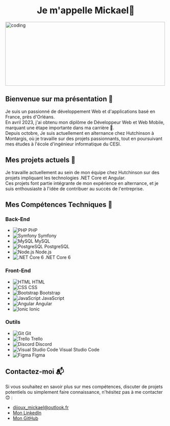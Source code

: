 

<h1 align="center">Je m'appelle Mickael👋</h1>
<img alt="coding" width="500" height="200"src="https://user-images.githubusercontent.com/46269057/152985454-fa5accab-1e0a-48ab-b6a9-0a1a6e81aa30.gif">

## Bienvenue sur ma présentation 🚀

Je suis un passionné de développement Web et d'applications basé en France, près d'Orléans. <br>En avril 2023, j'ai obtenu mon diplôme de Développeur Web et Web Mobile, marquant une étape importante dans ma carrière 🎉.<br>Depuis octobre, Je suis actuellement en alternance chez Hutchinson à Montargis, où je travaille sur des projets passionnants, tout en poursuivant mes études à l'école d'ingénieur informatique du CESI.


## Mes projets actuels 🔭

Je travaille actuellement au sein de mon équipe chez Hutchinson sur des projets impliquant les technologies .NET Core et Angular. <br>
Ces projets font partie intégrante de mon expérience en alternance, et je suis enthousiaste à l'idée de contribuer au succès de l'entreprise.

## Mes Compétences Techniques 🌱

### Back-End
- ![PHP](https://img.icons8.com/officexs/20/000000/php-logo.png) PHP
- ![Symfony](https://img.icons8.com/color/20/000000/symfony.png) Symfony
- ![MySQL](https://img.icons8.com/ios-filled/20/000000/mysql-logo.png) MySQL
- ![PostgreSQL](https://img.icons8.com/color/20/000000/postgreesql.png) PostgreSQL
- ![Node.js](https://img.icons8.com/color/20/000000/nodejs.png) Node.js
- ![.NET Core 6](https://img.icons8.com/color/20/000000/dot-net.png) .NET Core 6

### Front-End
- ![HTML](https://img.icons8.com/color/20/000000/html-5--v1.png) HTML
- ![CSS](https://img.icons8.com/color/20/000000/css3.png) CSS
- ![Bootstrap](https://img.icons8.com/color/20/000000/bootstrap.png) Bootstrap
- ![JavaScript](https://img.icons8.com/color/20/000000/javascript--v1.png) JavaScript
- ![Angular](https://img.icons8.com/color/20/000000/angularjs.png) Angular
- ![Ionic](https://img.icons8.com/color/20/000000/ionic.png) Ionic

### Outils
- ![Git](https://img.icons8.com/color/20/000000/git.png) Git
- ![Trello](https://img.icons8.com/color/20/000000/trello.png) Trello
- ![Discord](https://img.icons8.com/fluent/20/000000/discord-new-logo.png) Discord
- ![Visual Studio Code](https://img.icons8.com/color/20/000000/visual-studio-code-2019.png) Visual Studio Code
- ![Figma](https://img.icons8.com/color/20/000000/figma--v1.png) Figma

## Contactez-moi 📬

Si vous souhaitez en savoir plus sur mes compétences, discuter de projets potentiels ou simplement faire connaissance, n'hésitez pas à me contacter 😊 :

- [dijoux_mickael@outlook.fr](mailto:dijoux_mickael@outlook.fr)
- [Mon LinkedIn](https://www.linkedin.com/in/mickael-dijoux-a58797252)
- [Mon GitHub](https://github.com/Mikadjx)






